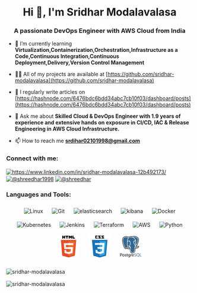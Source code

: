<h1 align="center">Hi 👋, I'm Sridhar Modalavalasa</h1>
<h3 align="center">A passionate DevOps Engineer with AWS Cloud from India</h3>

- 🌱 I’m currently learning **Virtualization,Containerization,Orchestration,Infrastructure as a Code,Continuous Integration,Continuous Deployment,Delivery,Version Control Management**

- 👨‍💻 All of my projects are available at [https://github.com/sridhar-modalavalasa](https://github.com/sridhar-modalavalasa)

- 📝 I regularly write articles on [https://hashnode.com/6476bdc6bdd34abc7cb10f03/dashboard/posts](https://hashnode.com/6476bdc6bdd34abc7cb10f03/dashboard/posts)

- 💬 Ask me about **Skilled Cloud & DevOps Engineer with 1.9 years of experience and extensive hands on exposure in CI/CD, IAC & Release Engineering in AWS Cloud Infrastructure.**

- 📫 How to reach me **srdihar02101998@gmail.com**

<h3 align="left">Connect with me:</h3>
<p align="left">
<a href="https://linkedin.com/in/https://www.linkedin.com/in/sridhar-modalavalasa-12b492173/" target="blank"><img align="center" src="https://raw.githubusercontent.com/rahuldkjain/github-profile-readme-generator/master/src/images/icons/Social/linked-in-alt.svg" alt="https://www.linkedin.com/in/sridhar-modalavalasa-12b492173/" height="30" width="40" /></a>
<a href="https://hashnode.com/@shreedhar1998" target="blank"><img align="center" src="https://raw.githubusercontent.com/rahuldkjain/github-profile-readme-generator/master/src/images/icons/Social/hashnode.svg" alt="@shreedhar1998" height="30" width="40" /></a>
<a href="https://medium.com/@shreedhar" target="blank"><img align="center" src="https://raw.githubusercontent.com/rahuldkjain/github-profile-readme-generator/master/src/images/icons/Social/medium.svg" alt="@shreedhar" height="30" width="40" /></a>
</p>

<h3 align="left">Languages and Tools:</h3>
<div align="center"> 
<img style="margin: 10px" src="https://profilinator.rishav.dev/skills-assets/linux-original.svg" alt="Linux" height="60" />
<img style="margin: 10px" src="https://profilinator.rishav.dev/skills-assets/git-scm-icon.svg" alt="Git" height="60" />
<img style="margin: 10px" src="https://www.vectorlogo.zone/logos/elastic/elastic-icon.svg" alt="elasticsearch" height="60" />
<img style="margin: 10px" src="https://www.vectorlogo.zone/logos/elasticco_kibana/elasticco_kibana-icon.svg" alt="kibana" height="60" />  <img style="margin: 10px" src="https://profilinator.rishav.dev/skills-assets/docker-original-wordmark.svg" alt="Docker" height="60" />  
<img style="margin: 10px" src="https://profilinator.rishav.dev/skills-assets/kubernetes-icon.svg" alt="Kubernetes" height="60" /> 
<img style="margin: 10px" src="https://profilinator.rishav.dev/skills-assets/jenkins-icon.svg" alt="Jenkins" height="60" /> 
<img style="margin: 10px" src="https://profilinator.rishav.dev/skills-assets/terraformio-icon.svg" alt="Terraform" height="60" />  
<img style="margin: 10px" src="https://www.hava.io/hs-fs/hubfs/AWS_400x300_Trans.png?width=500&name=AWS_400x300_Trans.png" alt="AWS" height="60" />           
<img style="margin: 10px" src="https://profilinator.rishav.dev/skills-assets/python-original.svg" alt="Python" height="60" />
<img style="margin: 10px" src="https://raw.githubusercontent.com/devicons/devicon/master/icons/html5/html5-original-wordmark.svg" alt="html5" height="60" />
<img style="margin: 10px" src="https://raw.githubusercontent.com/devicons/devicon/master/icons/css3/css3-original-wordmark.svg" alt="css3" height="60" />
<img style="margin: 10px" src="https://raw.githubusercontent.com/devicons/devicon/master/icons/postgresql/postgresql-original-wordmark.svg" alt="postgresql" height="60" />
</div>

<p><img align="center" src="https://github-readme-stats.vercel.app/api/top-langs?username=sridhar-modalavalasa&show_icons=true&locale=en&layout=compact" alt="sridhar-modalavalasa" /></p>

<p><img align="center" src="https://github-readme-streak-stats.herokuapp.com/?user=sridhar-modalavalasa&" alt="sridhar-modalavalasa" /></p>
